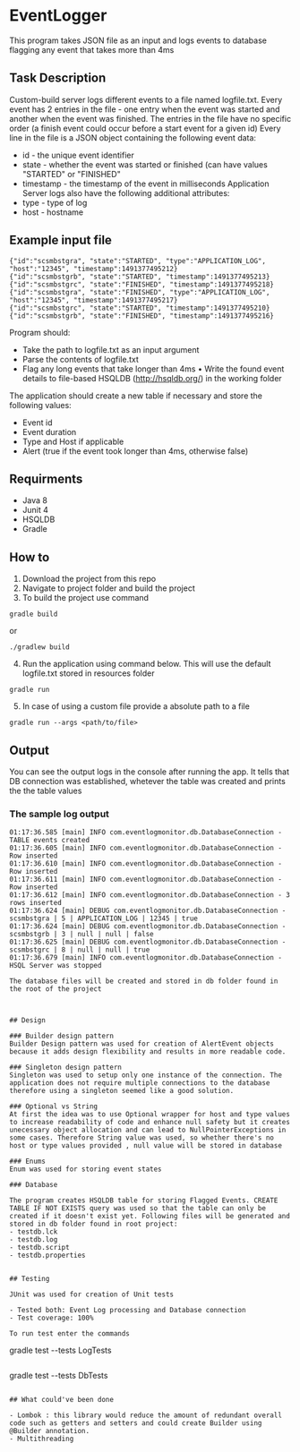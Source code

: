 # EventLogger
This program takes JSON file as an input and logs events to database flagging any event that takes more than 4ms 

## Task Description 
Custom-build server logs different events to a file named logfile.txt. Every event has 2 entries in the file - one
entry when the event was started and another when the event was finished. The entries in the file have no specific
order (a finish event could occur before a start event for a given id)
Every line in the file is a JSON object containing the following event data: 
* id - the unique event identifier
* state - whether the event was started or finished (can have values "STARTED" or "FINISHED"
* timestamp - the timestamp of the event in milliseconds
Application Server logs also have the following additional attributes:
* type - type of log
* host - hostname

## Example input file

```
{"id":"scsmbstgra", "state":"STARTED", "type":"APPLICATION_LOG", "host":"12345", "timestamp":1491377495212}
{"id":"scsmbstgrb", "state":"STARTED", "timestamp":1491377495213}
{"id":"scsmbstgrc", "state":"FINISHED", "timestamp":1491377495218}
{"id":"scsmbstgra", "state":"FINISHED", "type":"APPLICATION_LOG", "host":"12345", "timestamp":1491377495217}
{"id":"scsmbstgrc", "state":"STARTED", "timestamp":1491377495210}
{"id":"scsmbstgrb", "state":"FINISHED", "timestamp":1491377495216}
```

Program should:

* Take the path to logfile.txt as an input argument
* Parse the contents of logfile.txt
* Flag any long events that take longer than 4ms • Write the found event details to file-based HSQLDB (http://hsqldb.org/) in the working folder

The application should create a new table if necessary and store the following values:
*  Event id
* Event duration
* Type and Host if applicable
* Alert (true if the event took longer than 4ms, otherwise false)

## Requirments 
- Java 8
- Junit 4
- HSQLDB
- Gradle

## How to

1. Download the project from this repo
2. Navigate to project folder and build the project
3. To build the project use command
```
gradle build
```
or
```
./gradlew build
```
4. Run the application using command below. This will use the default logfile.txt stored in resources folder
```
gradle run
```

5. In case of using a custom file provide a absolute path to a file 
```
gradle run --args <path/to/file> 
```

## Output 

You can see the output logs in the console after running the app.  It tells that DB connection was established, whetever the table was created and  prints the the table values

### The sample log output

```
01:17:36.585 [main] INFO com.eventlogmonitor.db.DatabaseConnection - TABLE events created
01:17:36.605 [main] INFO com.eventlogmonitor.db.DatabaseConnection - Row inserted
01:17:36.610 [main] INFO com.eventlogmonitor.db.DatabaseConnection - Row inserted
01:17:36.611 [main] INFO com.eventlogmonitor.db.DatabaseConnection - Row inserted
01:17:36.612 [main] INFO com.eventlogmonitor.db.DatabaseConnection - 3 rows inserted
01:17:36.624 [main] DEBUG com.eventlogmonitor.db.DatabaseConnection - scsmbstgra | 5 | APPLICATION_LOG | 12345 | true
01:17:36.624 [main] DEBUG com.eventlogmonitor.db.DatabaseConnection - scsmbstgrb | 3 | null | null | false
01:17:36.625 [main] DEBUG com.eventlogmonitor.db.DatabaseConnection - scsmbstgrc | 8 | null | null | true
01:17:36.679 [main] INFO com.eventlogmonitor.db.DatabaseConnection - HSQL Server was stopped

The database files will be created and stored in db folder found in the root of the project



## Design

### Builder design pattern 
Builder Design pattern was used for creation of AlertEvent objects because it adds design flexibility and results in more readable code.

### Singleton design pattern
Singleton was used to setup only one instance of the connection. The application does not require multiple connections to the database therefore using a singleton seemed like a good solution. 

### Optional vs String 
At first the idea was to use Optional wrapper for host and type values to increase readability of code and enhance null safety but it creates unecessary object allocation and can lead to NullPointerExceptions in some cases. Therefore String value was used, so whether there's no host or type values provided , null value will be stored in database

### Enums
Enum was used for storing event states

### Database

The program creates HSQLDB table for storing Flagged Events. CREATE TABLE IF NOT EXISTS query was used so that the table can only be created if it doesn't exist yet. Following files will be generated and stored in db folder found in root project: 
- testdb.lck
- testdb.log
- testdb.script
- testdb.properties 


## Testing

JUnit was used for creation of Unit tests

- Tested both: Event Log processing and Database connection
- Test coverage: 100%

To run test enter the commands 
```
gradle test --tests LogTests
```
```
gradle test --tests DbTests
```

## What could've been done 

- Lombok : this library would reduce the amount of redundant overall code such as getters and setters and could create Builder using @Builder annotation. 
- Multithreading 
